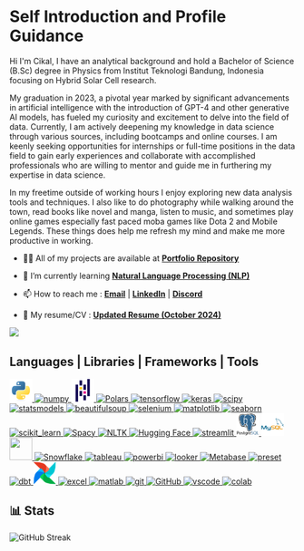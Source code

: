 # Self Introduction and Profile Guidance

Hi I'm Cikal, I have an analytical background and hold a Bachelor of Science (B.Sc) degree in Physics from Institut Teknologi Bandung, Indonesia focusing on Hybrid Solar Cell research.

My graduation in 2023, a pivotal year marked by significant advancements in artificial intelligence with the introduction of GPT-4 and other generative AI models, has fueled my curiosity and excitement to delve into the field of data. Currently, I am actively deepening my knowledge in data science through various sources, including bootcamps and online courses. I am keenly seeking opportunities for internships or full-time positions in the data field to gain early experiences and collaborate with accomplished professionals who are willing to mentor and guide me in furthering my expertise in data science.

In my freetime outside of working hours I enjoy exploring new data analysis tools and techniques. I also like to do photography while walking around the town, read books like novel and manga, listen to music, and sometimes play online games especially fast paced moba games like Dota 2 and Mobile Legends. These things does help me refresh my mind and make me more productive in working.

- 👨‍💻 All of my projects are available at **[Portfolio Repository](https://github.com/mcikalmerdeka/Data-Analyst-Scientist-Portofolio)**
  
- 🌱 I’m currently learning **[Natural Language Processing (NLP)](https://github.com/mcikalmerdeka/NLP-Learning)**

- 📫 How to reach me : **[Email](mailto:mcikalmerdeka@gmail.com)** | **[LinkedIn](https://www.linkedin.com/in/muhammad-cikal-merdeka-50a658266/)** | **[Discord](https://discordapp.com/users/699071814092980264)**

- 📜 My resume/CV : **[Updated Resume (October 2024)](https://drive.google.com/file/d/1MC-KfXYkuRe8CUgDegxUORYEIQwSFD9V/view?usp=sharing)** 

![](https://komarev.com/ghpvc/?username=mcikalmerdeka)

## Languages | Libraries | Frameworks | Tools
<p align="left">
  <a href="https://www.python.org" target="_blank" rel="noreferrer">
    <img src="https://raw.githubusercontent.com/devicons/devicon/master/icons/python/python-original.svg" alt="python" width="40" height="40"/>
  </a>
  
  <a href="https://numpy.org/" target="_blank" rel="noreferrer">
    <img src="https://cdn.worldvectorlogo.com/logos/numpy-1.svg" alt="numpy" width="40" height="40"/>
  </a>
  
  <a href="https://pandas.pydata.org/" target="_blank" rel="noreferrer">
    <img src="https://raw.githubusercontent.com/devicons/devicon/2ae2a900d2f041da66e950e4d48052658d850630/icons/pandas/pandas-original.svg" alt="pandas" width="40" height="40"/>
  </a>

  <a href="https://www.pola.rs/" target="_blank" rel="noreferrer">
    <img src="https://miro.medium.com/v2/resize:fit:640/format:webp/1*UzNdWzdm6xKpnuckQ18pUw.png" alt="Polars" width="45" height="40"/>
  </a>

  <a href="https://www.tensorflow.org/" target="_blank" rel="noreferrer">
    <img src="https://www.vectorlogo.zone/logos/tensorflow/tensorflow-icon.svg" alt="tensorflow" width="40" height="40"/>
  </a>

  <a href="https://keras.io/" target="_blank" rel="noreferrer">
    <img src="https://upload.wikimedia.org/wikipedia/commons/a/ae/Keras_logo.svg" alt="keras" width="40" height="40"/>
  </a>
  
  <a href="https://www.scipy.org/" target="_blank" rel="noreferrer">
    <img src="https://scipy.org/images/logo.svg" alt="scipy" width="40" height="40"/>
  </a>

  <a href="https://www.statsmodels.org/" target="_blank" rel="noreferrer">
    <img src="https://www.statsmodels.org/stable/_images/statsmodels-logo-v2.svg" alt="statsmodels" width="40" height="40"/>
  </a>

  <a href="https://beautiful-soup-4.readthedocs.io/en/latest/" target="_blank" rel="noreferrer">
      <img src="https://miro.medium.com/v2/resize:fit:720/format:webp/0*oN9jA-Ad3mRlPAYy.png" alt="beautifulsoup" width="52" height="40"/>
  </a>
  
  <a href="https://www.selenium.dev/" target="_blank" rel="noreferrer">
      <img src="https://raw.githubusercontent.com/detain/svg-logos/780f25886640cef088af994181646db2f6b1a3f8/svg/selenium-logo.svg" alt="selenium" width="40" height="40"/>
  </a>
  
  <a href="https://matplotlib.org/" target="_blank" rel="noreferrer">
    <img src="https://cdn.worldvectorlogo.com/logos/matplotlib-1.svg" alt="matplotlib" width="40" height="40"/>
  </a>
  
  <a href="https://seaborn.pydata.org/" target="_blank" rel="noreferrer">
    <img src="https://seaborn.pydata.org/_images/logo-mark-lightbg.svg" alt="seaborn" width="40" height="40"/>
  </a>
  
  <a href="https://scikit-learn.org/" target="_blank" rel="noreferrer">
    <img src="https://upload.wikimedia.org/wikipedia/commons/0/05/Scikit_learn_logo_small.svg" alt="scikit_learn" width="42" height="42"/>
  </a>
  
  <a href="https://spacy.io/" target="_blank" rel="noreferrer">
    <img src="https://upload.wikimedia.org/wikipedia/commons/8/88/SpaCy_logo.svg" alt="Spacy" width="40" height="40"/>
  </a>

  <a href="https://www.nltk.org/" target="_blank" rel="noreferrer">
    <img src="https://miro.medium.com/v2/resize:fit:640/format:webp/1*YM2HXc7f4v02pZBEO8h-qw.png" alt="NLTK" width="40" height="40"/>
  </a>

  <a href="https://huggingface.co/" target="_blank" rel="noreferrer">
    <img src="https://huggingface.co/front/assets/huggingface_logo.svg" alt="Hugging Face" width="37" height="37"/>
  </a>

  <a href="https://www.streamlit.io/" target="_blank" rel="noreferrer">
    <img src="https://miro.medium.com/v2/resize:fit:640/format:webp/1*MpZGG5oPHVFlFDTu4b_1IA.png" alt="streamlit" width="40" height="40"/>
  </a>
  
  <a href="https://www.postgresql.org" target="_blank" rel="noreferrer">
    <img src="https://raw.githubusercontent.com/devicons/devicon/master/icons/postgresql/postgresql-original-wordmark.svg" alt="postgresql" width="40" height="40"/>
  </a>
  
  <a href="https://www.mysql.com/" target="_blank" rel="noreferrer">
    <img src="https://raw.githubusercontent.com/devicons/devicon/master/icons/mysql/mysql-original-wordmark.svg" alt="mysql" width="40" height="40"/>
  </a>

  <a href="https://cloud.google.com/bigquery" target="_blank" rel="noreferrer">
    <img src="https://cdn.worldvectorlogo.com/logos/google-bigquery-logo-1.svg" width="40" height="40"/>
  </a>
  
  <a href="https://www.snowflake.com/" target="_blank" rel="noreferrer">
      <img src="https://companieslogo.com/img/orig/SNOW-35164165.png?t=1634190631" alt="Snowflake" width="40" height="40"/>
  </a>
  
  <a href="https://www.tableau.com/" target="_blank" rel="noreferrer">
    <img src="https://cdn.worldvectorlogo.com/logos/tableau-software.svg" alt="tableau" width="40" height="40"/>
  </a>
  
  <a href="https://powerbi.microsoft.com/" target="_blank" rel="noreferrer">
    <img src="https://www.bespoke.xyz/wp-content/uploads/2020/03/Power-Bi-3-1024x1024.png" alt="powerbi" width="40" height="40"/>
  </a>
  
  <a href="https://looker.com/" target="_blank" rel="noreferrer">
    <img src="https://cdn.worldvectorlogo.com/logos/looker-1.svg" alt="looker" width="40" height="40"/>
  </a>

  <a href="https://www.metabase.com/" target="_blank" rel="noreferrer">
      <img src="https://cdn.worldvectorlogo.com/logos/metabase.svg" alt="Metabase" width="40" height="40"/>
  </a>

  <a href="https://preset.io/" target="_blank" rel="noreferrer">
      <img src="https://avatars.githubusercontent.com/u/45908173?s=200&v=4" alt="preset" width="40" height="40"/>
  </a>

  <a href="https://www.getdbt.com/" target="_blank" rel="noreferrer">
      <img src="https://seeklogo.com/images/D/dbt-logo-500AB0BAA7-seeklogo.com.png" alt="dbt" width="40" height="40"/>
  </a>

  <a href="https://airflow.apache.org/" target="_blank" rel="noreferrer">
      <img src="https://raw.githubusercontent.com/apache/airflow/main/docs/apache-airflow/img/logos/airflow_64x64_emoji_transparent.png" alt="apache airflow" width="40" height="40"/>
  </a>
  
  <a href="https://www.microsoft.com/en-us/microsoft-365/excel" target="_blank" rel="noreferrer">
    <img src="https://cdn.worldvectorlogo.com/logos/excel-4.svg" alt="excel" width="40" height="40"/>
  </a>
  
  <a href="https://www.mathworks.com/" target="_blank" rel="noreferrer">
    <img src="https://upload.wikimedia.org/wikipedia/commons/2/21/Matlab_Logo.png" alt="matlab" width="40" height="40"/>
  </a>
  
  <a href="https://git-scm.com/" target="_blank" rel="noreferrer">
    <img src="https://www.vectorlogo.zone/logos/git-scm/git-scm-icon.svg" alt="git" width="40" height="40"/>
  </a>

  <a href="https://github.com/" target="_blank" rel="noreferrer">
    <img src="https://cdn.worldvectorlogo.com/logos/github-icon-1.svg" alt="GitHub" width="40" height="40"/>
  </a>
  
  <a href="https://code.visualstudio.com/" target="_blank" rel="noreferrer">
    <img src="https://upload.wikimedia.org/wikipedia/commons/9/9a/Visual_Studio_Code_1.35_icon.svg" alt="vscode" width="40" height="40"/>
  </a>
  
  <a href="https://colab.research.google.com/" target="_blank" rel="noreferrer">
    <img src="https://colab.research.google.com/img/colab_favicon_256px.png" alt="colab" width="40" height="40"/>
  </a>
</p>

## 📊 Stats

<div align="left">
  <img src="https://streak-stats.demolab.com?user=mcikalmerdeka&theme=dark" alt="GitHub Streak" />
</div>
